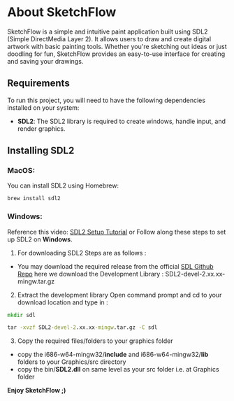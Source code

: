 # About SketchFlow

SketchFlow is a simple and intuitive paint application built using SDL2 (Simple DirectMedia Layer 2). It allows users to draw and create digital artwork with basic painting tools. Whether you're sketching out ideas or just doodling for fun, SketchFlow provides an easy-to-use interface for creating and saving your drawings.

## Requirements

To run this project, you will need to have the following dependencies installed on your system:

- **SDL2**: The SDL2 library is required to create windows, handle input, and render graphics.

## Installing SDL2

### MacOS:
You can install SDL2 using Homebrew:
```bash
brew install sdl2
```

### Windows: 

Reference this video: [SDL2 Setup Tutorial](https://youtu.be/H08t6gD1Y1E?si=pC5MXzJEne0Wvq5A) or Follow along these steps to set up SDL2 on **Windows**.

1. For downloading SDL2
Steps are as follows :
- You may download the required release from the official [SDL Github Repo](https://github.com/libsdl-org/SDL/releases) here we download the Development Library : SDL2-devel-2.xx.xx-mingw.tar.gz

2. Extract the development library
Open command prompt and cd to your download location and type in :
```cmd
mkdir sdl

tar -xvzf SDL2-devel-2.xx.xx-mingw.tar.gz -C sdl
```

3. Copy the required files/folders to your graphics folder
- copy the i686-w64-mingw32/**include** and i686-w64-mingw32/**lib** folders to your Graphics/src  directory
- copy the bin/**SDL2.dll** on same level as your src folder i.e. at Graphics folder


**Enjoy SketchFlow ;)**